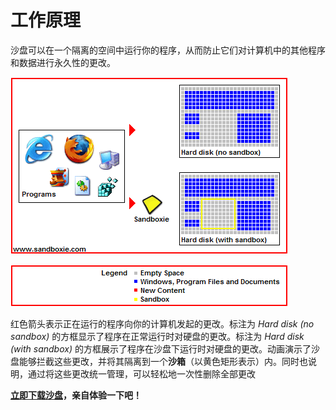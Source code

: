 # 工作原理

沙盘可以在一个隔离的空间中运行你的程序，从而防止它们对计算机中的其他程序和数据进行永久性的更改。

![](../Media/FrontPageAnimation.gif)

![](../Media/FrontPageLegend.png)

红色箭头表示正在运行的程序向你的计算机发起的更改。标注为 _Hard disk (no sandbox)_ 的方框显示了程序在正常运行时对硬盘的更改。标注为 _Hard disk (with sandbox)_ 的方框展示了程序在沙盘下运行时对硬盘的更改。动画演示了沙盘能够拦截这些更改，并将其隔离到一个**沙箱**（以黄色矩形表示）内。同时也说明，通过将这些更改统一管理，可以轻松地一次性删除全部更改

**[立即下载沙盘](https://github.com/sandboxie-plus/Sandboxie/releases)，亲自体验一下吧！**